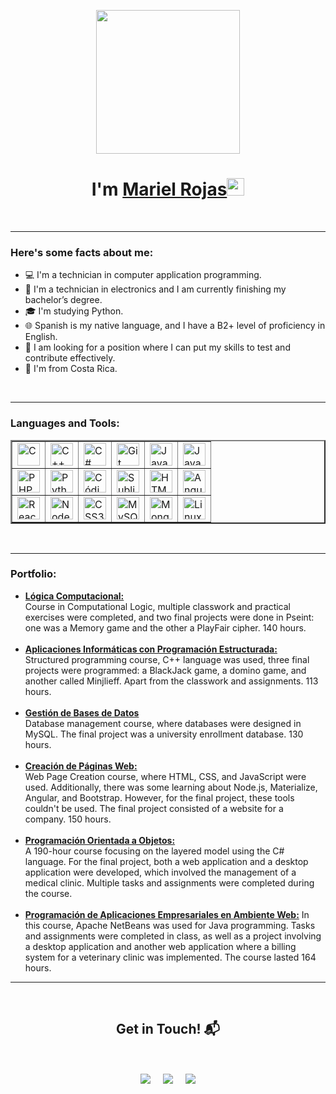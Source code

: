 <!--Mariel Rojas CV-->
<!--14/12/2023-->


<p align="center">
  <img src="https://miro.medium.com/max/2048/1*OohqW5DGh9CQS4hLY5FXzA.png" height="230" />
</p>
<h1 align="center">I'm <a href="https://github.com/MarielRo">Mariel Rojas<a><img
        src="https://media.giphy.com/media/hvRJCLFzcasrR4ia7z/giphy.gif" width="28"></h1>
<Br>
<hr>
<h3> Here's some facts about me: </h3>
<ul>
  <li>💻 I'm a technician in computer application programming.</li>
  <li>📱 I'm a technician in electronics and I am currently finishing my bachelor’s degree.</li>
  <li>🎓 I'm studying Python.</li>
  <li>🌐 Spanish is my native language, and I have a B2+ level of proficiency in English.</li>
  <li>💬 I am looking for a position where I can put my skills to test and contribute effectively.</li>
  <li>🌱 I'm from Costa Rica.</li>
</ul>
<br>
<hr>
<h3> Languages and Tools: </h3>
<p align="left">
<table border="2">
  <tr>
    <td><a href="https://docs.microsoft.com/en-us/cpp/?view=msvc-170" target="_blank" rel="noreferrer"><img
          src="https://raw.githubusercontent.com/danielcranney/readme-generator/main/public/icons/skills/c-colored.svg"
          width="36" height="36" alt="C" />
      </a>
    </td>
    <td><a href="https://docs.microsoft.com/en-us/cpp/?view=msvc-170" target="_blank" rel="noreferrer"><img
          src="https://raw.githubusercontent.com/danielcranney/readme-generator/main/public/icons/skills/cplusplus-colored.svg"
          width="36" height="36" alt="C++" />
      </a>
    </td>
    <td><a href="https://docs.microsoft.com/en-us/dotnet/csharp/" target="_blank" rel="noreferrer"><img
          src="https://raw.githubusercontent.com/danielcranney/readme-generator/main/public/icons/skills/csharp-colored.svg"
          width="36" height="36" alt="C#" />
      </a>
    </td>
    <td><a href="https://git-scm.com/" target="_blank" rel="noreferrer"><img
          src="https://raw.githubusercontent.com/danielcranney/readme-generator/main/public/icons/skills/git-colored.svg"
          width="36" height="36" alt="Git" />
      </a></td>
    <td><a href="https://www.oracle.com/java/" target="_blank" rel="noreferrer"><img
          src="https://raw.githubusercontent.com/danielcranney/readme-generator/main/public/icons/skills/java-colored.svg"
          width="36" height="36" alt="Java" />
      </a></td>
    <td><a href="https://developer.mozilla.org/en-US/docs/Web/JavaScript" target="_blank" rel="noreferrer"><img
          src="https://raw.githubusercontent.com/danielcranney/readme-generator/main/public/icons/skills/javascript-colored.svg"
          width="36" height="36" alt="JavaScript" />
      </a></td>
  </tr>
  <tr>
    <td><a href="https://www.php.net/" target="_blank" rel="noreferrer"><img
          src="https://raw.githubusercontent.com/danielcranney/readme-generator/main/public/icons/skills/php-colored.svg"
          width="36" height="36" alt="PHP" />
      </a></td>
    <td><a href="https://www.python.org/" target="_blank" rel="noreferrer"><img
          src="https://raw.githubusercontent.com/danielcranney/readme-generator/main/public/icons/skills/python-colored.svg"
          width="36" height="36" alt="Python" />
      </a></td>
    <td><a href="https://code.visualstudio.com/" target="_blank" rel="noreferrer"><img
          src="https://raw.githubusercontent.com/danielcranney/readme-generator/main/public/icons/skills/visualstudiocode.svg"
          width="36" height="36" alt="Código VS" />
      </a>
    </td>
    <td><a href="https://www.sublimetext.com/index2" target="_blank" rel="noreferrer"><img
          src="https://raw.githubusercontent.com/danielcranney/readme-generator/main/public/icons/skills/sublimetext.svg"
          width="36" height="36" alt="Sublime Text" />
      </a></td>
    <td><a href="https://developer.mozilla.org/en-US/docs/Glossary/HTML5" target="_blank" rel="noreferrer"><img
          src="https://raw.githubusercontent.com/danielcranney/readme-generator/main/public/icons/skills/html5-colored.svg"
          width="36" height="36" alt="HTML5" />
      </a></td>
    <td><a href="https://angular.io" target="_blank" rel="noreferrer"><img
          src="https://raw.githubusercontent.com/danielcranney/readme-generator/main/public/iconos/habilidades/angularjs-colored.svg"
          width="36" height="36" alt="Angular" />
      </a></td>
  </tr>
  <tr>
    <td><a href="https://reactjs.org/" target="_blank" rel="noreferrer"><img
          src="https://raw.githubusercontent.com/danielcranney/readme-generator/main/public/iconos/habilidades/react-colored.svg"
          width="36" height="36" alt="React" />
      </a></td>
    <td><a href="https://nodejs.org/en/" target="_blank" rel="noreferrer"><img
          src="https://raw.githubusercontent.com/danielcranney/readme-generator/main/public/icons/skills/nodejs-colored.svg"
          width="36" height="36" alt="NodeJS" />
      </a></td>
    <td><a href="https://www.w3.org/TR/CSS/#css" target="_blank" rel="noreferrer"><img
          src="https://raw.githubusercontent.com/danielcranney/readme-generator/main/public/icons/skills/css3-colored.svg"
          width="36" height="36" alt="CSS3" />
      </a></td>
    <td><a href="https://www.mysql.com/" target="_blank" rel="noreferrer"><img
          src="https://raw.githubusercontent.com/danielcranney/readme-generator/main/public/icons/skills/mysql-colored.svg"
          width="36" height="36" alt="MySQL" />
      </a></td>
    <td><a href="https://www.mongodb.com/" target="_blank" rel="noreferrer"><img
          src="https://raw.githubusercontent.com/danielcranney/readme-generator/main/public/icons/skills/mongodb-colored.svg"
          width="36" height="36" alt="MongoDB" />
      </a></td>
    <td><a href="https://www.linux.org" target="_blank" rel="noreferrer"><img
          src="https://raw.githubusercontent.com/danielcranney/readme-generator/main/public/icons/skills/linux-colored.svg"
          width="36" height="36" alt="Linux" />
      </a></td>
  </tr>
</table>
</p>
<br>
<hr>
<h3> Portfolio: </h3>
<ul>
  <li>
    <strong><a href="https://github.com/MarielRo/CursoPseint" target="_blank">Lógica Computacional:</a></strong><br>
    Course in Computational Logic, multiple classwork and practical exercises were completed, and two final projects were done in Pseint: one was a Memory game and the other a PlayFair cipher. 140 hours. 
  </li>
  <br>
  <li>
    <strong><a href="https://github.com/MarielRo/Curso-C-/tree/main" target="_blank">Aplicaciones Informáticas con Programación Estructurada:</a></strong><br>
    Structured programming course, C++ language was used, three final projects were programmed: a BlackJack game, a domino game, and another called Minjlieff. Apart from the classwork and assignments. 113 hours.
  </li>
  <br>
  <li>
    <strong><a href="https://github.com/MarielRo/Curso-Base-de-Dato-MySQL" target="_blank">Gestión de Bases de Datos</a></strong><br>
    Database management course, where databases were designed in MySQL. The final project was a university enrollment database. 130 hours.
  </li>
  <br>
  <li>
    <strong><a href="https://github.com/MarielRo/Curso-P-ginas-Web" target="_blank">Creación de Páginas Web:</a></strong><br>
    Web Page Creation course, where HTML, CSS, and JavaScript were used. Additionally, there was some learning about Node.js, Materialize, Angular, and Bootstrap. However, for the final project, these tools couldn't be used. The final project consisted of a website for a company. 150 hours.
  </li>
  <br>
  <li>
    <strong><a href="https://github.com/MarielRo/Curso_Java" target="_blank">Programación Orientada a Objetos:</a></strong><br>
    A 190-hour course focusing on the layered model using the C# language. For the final project, both a web application and a desktop application were developed, which involved the management of a medical clinic. Multiple tasks and assignments were completed during the course.
  </li>
  <br>
  <li>
    <strong><a href="https://github.com/MarielRo/Curso_Java" target="_blank">Programación de Aplicaciones Empresariales en Ambiente Web:</a></strong>
    In this course, Apache NetBeans was used for Java programming. Tasks and assignments were completed in class, as well as a project involving a desktop application and another web application where a billing system for a veterinary clinic was implemented. The course lasted 164 hours.
    <br>
  </li>
</ul>
<hr>
<br>
<h2 align="center">Get in Touch! 📬</h2>
<br>
<p align="center">
  <a href="https://www.linkedin.com/in/mariel-rojas-s%C3%A1nchez-5b41b9205/" target="blank"><img align="center"
      src="https://img.shields.io/badge/Mariel Rojas-0077B5?style=for-the-badge&logo=linkedin&logoColor=white" /></a>
  &nbsp;&nbsp;&nbsp; <a href="mailto:marielrojas50@gmail.com" target="blank"><img align="center"
      src="https://img.shields.io/badge/marielrojas50@gmail.com-D14836?style=for-the-badge&logo=gmail&logoColor=white" /></a>
  &nbsp;&nbsp;&nbsp; <a href="https://github.com/MarielRo" target="blank"><img align="center"
      src="https://img.shields.io/badge/Mariel-100000?style=for-the-badge&logo=github&logoColor=white" /></a>
</p>



